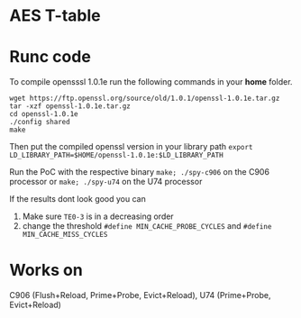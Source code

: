 # AES T-table


# Runc code
To compile opensssl 1.0.1e run the following commands in your **home** folder. 
```
wget https://ftp.openssl.org/source/old/1.0.1/openssl-1.0.1e.tar.gz
tar -xzf openssl-1.0.1e.tar.gz
cd openssl-1.0.1e
./config shared
make 
```

Then put the compiled openssl version in your library path
`export LD_LIBRARY_PATH=$HOME/openssl-1.0.1e:$LD_LIBRARY_PATH`

Run the PoC with the respective binary
`make; ./spy-c906` on the C906 processor or `make; ./spy-u74` on the U74 processor 


If the results dont look good you can 
1. Make sure `TE0-3` is in a decreasing order
2. change the threshold 
`#define MIN_CACHE_PROBE_CYCLES` and `#define MIN_CACHE_MISS_CYCLES`

# Works on
C906 (Flush+Reload, Prime+Probe, Evict+Reload), U74 (Prime+Probe, Evict+Reload)